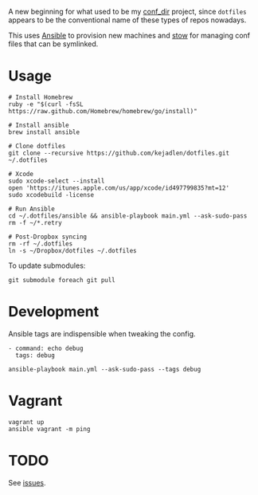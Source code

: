 A new beginning for what used to be my
[conf_dir](https://github.com/kejadlen/conf_dir) project, since `dotfiles`
appears to be the conventional name of these types of repos nowadays.

This uses [Ansible](https://github.com/ansible/ansible) to provision new
machines and [stow](http://www.gnu.org/software/stow/) for managing conf
files that can be symlinked.

# Usage

``` shell
# Install Homebrew
ruby -e "$(curl -fsSL https://raw.github.com/Homebrew/homebrew/go/install)"

# Install ansible
brew install ansible

# Clone dotfiles
git clone --recursive https://github.com/kejadlen/dotfiles.git ~/.dotfiles

# Xcode
sudo xcode-select --install
open 'https://itunes.apple.com/us/app/xcode/id497799835?mt=12'
sudo xcodebuild -license

# Run Ansible
cd ~/.dotfiles/ansible && ansible-playbook main.yml --ask-sudo-pass
rm -f ~/*.retry

# Post-Dropbox syncing
rm -rf ~/.dotfiles
ln -s ~/Dropbox/dotfiles ~/.dotfiles
```

To update submodules:

``` shell
git submodule foreach git pull
```

# Development

Ansible tags are indispensible when tweaking the config.

```
- command: echo debug
  tags: debug
```

``` shell
ansible-playbook main.yml --ask-sudo-pass --tags debug
```

# Vagrant

``` shell
vagrant up
ansible vagrant -m ping
```

# TODO

See [issues](https://github.com/kejadlen/dotfiles/issues).
